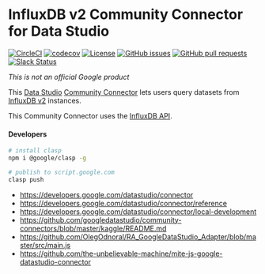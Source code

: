 # InfluxDB v2 Community Connector for Data Studio

[![CircleCI](https://circleci.com/gh/bonitoo-io/influxdb-connector.svg?style=svg)](https://circleci.com/gh/bonitoo-io/influxdb-connector)
[![codecov](https://codecov.io/gh/bonitoo-io/influxdb-connector/branch/master/graph/badge.svg)](https://codecov.io/gh/bonitoo-io/influxdb-connector)
[![License](https://img.shields.io/github/license/bonitoo-io/influxdb-connector.svg)](https://github.com/bonitoo-io/influxdb-connector/blob/master/LICENSE)
[![GitHub issues](https://img.shields.io/github/issues-raw/bonitoo-io/influxdb-connector.svg)](https://github.com/bonitoo-io/influxdb-connector/issues)
[![GitHub pull requests](https://img.shields.io/github/issues-pr-raw/bonitoo-io/influxdb-connector.svg)](https://github.com/bonitoo-io/influxdb-connector/pulls)
[![Slack Status](https://img.shields.io/badge/slack-join_chat-white.svg?logo=slack&style=social)](https://www.influxdata.com/slack)

*This is not an official Google product*

This [Data Studio] [Community Connector] lets users query datasets from
[InfluxDB v2] instances.

This Community Connector uses the [InfluxDB API].


#### Developers

```bash
# install clasp    
npm i @google/clasp -g

# publish to script.google.com
clasp push
```

- https://developers.google.com/datastudio/connector
- https://developers.google.com/datastudio/connector/reference
- https://developers.google.com/datastudio/connector/local-development
- https://github.com/googledatastudio/community-connectors/blob/master/kaggle/README.md 
- https://github.com/OlegOdnoral/RA_GoogleDataStudio_Adapter/blob/master/src/main.js
- https://github.com/the-unbelievable-machine/mite-js-google-datastudio-connector


[Data Studio]: https://datastudio.google.com
[Community Connector]: https://developers.google.com/datastudio/connector
[InfluxDB v2]: https://www.influxdata.com/products/influxdb-overview/influxdb-2-0/
[InfluxDB API]: https://v2.docs.influxdata.com/v2.0/reference/api/
